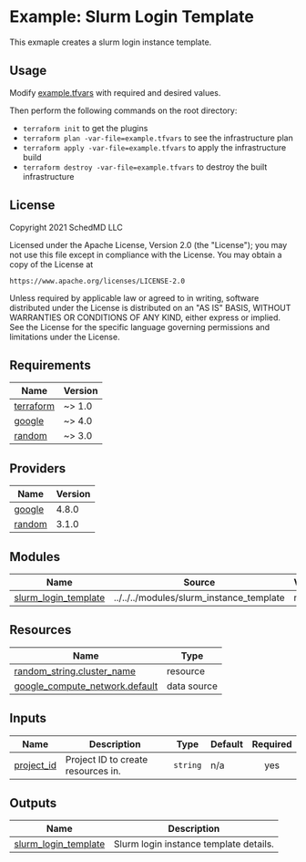 # Example: Slurm Login Template

This exmaple creates a slurm login instance template.

## Usage

Modify [example.tfvars](./example.tfvars) with required and desired values.

Then perform the following commands on the root directory:

- `terraform init` to get the plugins
- `terraform plan -var-file=example.tfvars` to see the infrastructure plan
- `terraform apply -var-file=example.tfvars` to apply the infrastructure build
- `terraform destroy -var-file=example.tfvars` to destroy the built infrastructure

## License

<!-- BEGINNING OF PRE-COMMIT-TERRAFORM DOCS HOOK -->
Copyright 2021 SchedMD LLC

Licensed under the Apache License, Version 2.0 (the "License");
you may not use this file except in compliance with the License.
You may obtain a copy of the License at

    https://www.apache.org/licenses/LICENSE-2.0

Unless required by applicable law or agreed to in writing, software
distributed under the License is distributed on an "AS IS" BASIS,
WITHOUT WARRANTIES OR CONDITIONS OF ANY KIND, either express or implied.
See the License for the specific language governing permissions and
limitations under the License.

## Requirements

| Name | Version |
|------|---------|
| <a name="requirement_terraform"></a> [terraform](#requirement\_terraform) | ~> 1.0 |
| <a name="requirement_google"></a> [google](#requirement\_google) | ~> 4.0 |
| <a name="requirement_random"></a> [random](#requirement\_random) | ~> 3.0 |

## Providers

| Name | Version |
|------|---------|
| <a name="provider_google"></a> [google](#provider\_google) | 4.8.0 |
| <a name="provider_random"></a> [random](#provider\_random) | 3.1.0 |

## Modules

| Name | Source | Version |
|------|--------|---------|
| <a name="module_slurm_login_template"></a> [slurm\_login\_template](#module\_slurm\_login\_template) | ../../../modules/slurm_instance_template | n/a |

## Resources

| Name | Type |
|------|------|
| [random_string.cluster_name](https://registry.terraform.io/providers/hashicorp/random/latest/docs/resources/string) | resource |
| [google_compute_network.default](https://registry.terraform.io/providers/hashicorp/google/latest/docs/data-sources/compute_network) | data source |

## Inputs

| Name | Description | Type | Default | Required |
|------|-------------|------|---------|:--------:|
| <a name="input_project_id"></a> [project\_id](#input\_project\_id) | Project ID to create resources in. | `string` | n/a | yes |

## Outputs

| Name | Description |
|------|-------------|
| <a name="output_slurm_login_template"></a> [slurm\_login\_template](#output\_slurm\_login\_template) | Slurm login instance template details. |
<!-- END OF PRE-COMMIT-TERRAFORM DOCS HOOK -->
